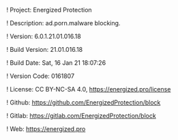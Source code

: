 ! Project: Energized Protection

! Description: ad.porn.malware blocking.

! Version: 6.0.1.21.01.016.18

! Build Version: 21.01.016.18

! Build Date: Sat, 16 Jan 21 18:07:26

! Version Code: 0161807

! License: CC BY-NC-SA 4.0, https://energized.pro/license

! Github: https://github.com/EnergizedProtection/block

! Gitlab: https://gitlab.com/EnergizedProtection/block


! Web: https://energized.pro
